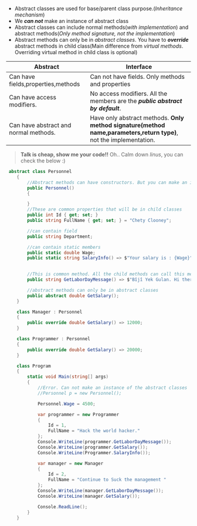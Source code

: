 
- Abstract classes are used for base/parent class purpose.(_Inheritance mechanism_)
- We ***can not*** make an instance of abstract class
- Abstract classes can include normal methods(_with implementation_) and abstract methods(_Only method signature, not the implementation_)
- Abstract methods can only be in _abstract classes_. You have to ***override*** abstract methods in child class(Main difference from _virtual methods_. Overriding virtual method in child class is optional)

| **Abstract** | **Interface** |
| --- | --- |
|Can have fields,properties,methods|Can not have fields. Only methods and properties |
|Can have access modifiers.|No access modifiers. All the members are the ***public abstract by default***.|
|Can have abstract and normal methods.|Have only abstract methods. **Only method signature(method name,parameters,return type)**, not the implementation.|

> **Talk is cheap, show me your code!!**  Oh.. Calm down _linus_, you can check the below :)

```C#
 abstract class Personnel
    {
        //Abstract methods can have constructors. But you can make an instance of it
        public Personnel()
        {

        }
        //These are common properties that will be in child classes
        public int Id { get; set; }
        public string FullName { get; set; } = "Chety Clooney";

        //can contain field
        public string Department;

        //can contain static members
        public static double Wage;
        public static string SalaryInfo() => $"Your salary is : {Wage}";
        

        //This is common method. All the child methods can call this method
        public string GetLaborDayMessage() => $"Bîjî Yek Gulan. Hi there {FullName}";

        //abstract methods can only be in abstract classes
        public abstract double GetSalary();
    }

    class Manager : Personnel
    {
        public override double GetSalary() => 12000;
    }

    class Programmer : Personnel
    {
        public override double GetSalary() => 20000;
    }

    class Program
    {
        static void Main(string[] args)
        {
            //Error. Can not make an instance of the abstract classes
            //Personnel p = new Personnel();

            Personnel.Wage = 4500;

            var programmer = new Programmer
            {
                Id = 1,
                FullName = "Hack the world hacker."
            };
            Console.WriteLine(programmer.GetLaborDayMessage());
            Console.WriteLine(programmer.GetSalary());
            Console.WriteLine(Programmer.SalaryInfo());

            var manager = new Manager
            {
                Id = 2,
                FullName = "Continue to Suck the management "
            };
            Console.WriteLine(manager.GetLaborDayMessage());
            Console.WriteLine(manager.GetSalary());

            Console.ReadLine();
        }
    }
```
